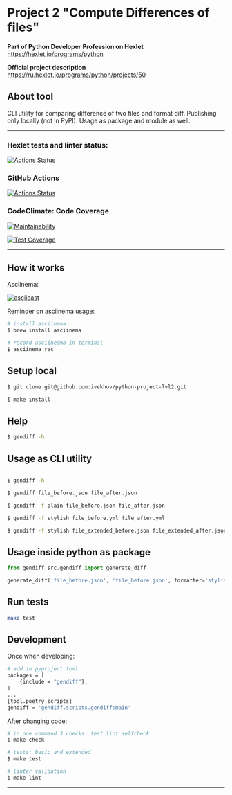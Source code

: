 # Project 2 "Compute Differences of files"

**Part of Python Developer Profession on Hexlet**
https://hexlet.io/programs/python

**Official project description**
https://ru.hexlet.io/programs/python/projects/50


## About tool

CLI utility for comparing difference of two files and format diff.
Publishing only locally (not in PyPI).
Usage as package and module as well.

---

### Hexlet tests and linter status:
[![Actions Status](https://github.com/ivekhov/python-project-lvl2/workflows/hexlet-check/badge.svg)](https://github.com/ivekhov/python-project-lvl2/actions)


### GitHub Actions

[![Actions Status](https://github.com/ivekhov/python-project-lvl2/actions/workflows/hexlet-check.yml/badge.svg)](https://github.com/ivekhov/python-project-lvl2/actions)

### CodeClimate: Code Coverage

[![Maintainability](https://api.codeclimate.com/v1/badges/f9b0debda75ad31a2506/maintainability)](https://codeclimate.com/github/ivekhov/frontend-project-46/maintainability)

[![Test Coverage](https://api.codeclimate.com/v1/badges/f9b0debda75ad31a2506/test_coverage)](https://codeclimate.com/github/ivekhov/frontend-project-46/test_coverage)


---
## How it works 
Asciinema: 

[![asciicast](https://asciinema.org/a/5J9otro3SrQMvT04IRO0pcQAE.svg)](https://asciinema.org/a/5J9otro3SrQMvT04IRO0pcQAE)


Reminder on asciinema usage:
```bash
# install asciinema
$ brew install asciinema

# record asciinedma in terminal
$ asciinema rec
```

## Setup local

```bash
$ git clone git@github.com:ivekhov/python-project-lvl2.git

$ make install
```

## Help
```bash
$ gendiff -h
```


## Usage  as CLI utility

```bash

$ gendiff -h

$ gendiff file_before.json file_after.json

$ gendiff -f plain file_before.json file_after.json

$ gendiff -f stylish file_before.yml file_after.yml

$ gendiff -f stylish file_extended_before.json file_extended_after.json
```

## Usage inside python as package
```python
from gendiff.src.gendiff import generate_diff

generate_diff('file_before.json', 'file_before.json', formatter='stylish')
```

## Run tests

```bash
make test
```

## Development

Once when developing:

```bash
# add in pyproject.toml
packages = [
    {include = "gendiff"},
]
...
[tool.poetry.scripts]
gendiff = 'gendiff.scripts.gendiff:main'

```

After changing code:

```bash
# in one command 3 checks: test lint selfcheck
$ make check

# tests: basic and extended
$ make test

# linter validation
$ make lint
```

----
